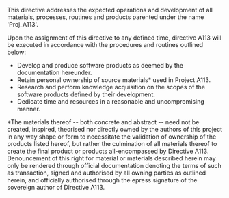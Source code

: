 This directive addresses the expected operations and development of all materials, processes, routines and products parented under the name 'Proj_A113'.

Upon the assignment of this directive to any defined time, directive A113 will be executed in accordance with the procedures and routines outlined below:

- Develop and produce software products as deemed by the documentation hereunder.
- Retain personal ownership of source materials* used in Project A113.
- Research and perform knowledge acquisition on the scopes of the software products defined by their development.
- Dedicate time and resources in a reasonable and uncompromising manner.

*The materials thereof -- both concrete and abstract -- need not be created, inspired, theorised nor directly owned by the authors of this project in any way shape or form to necessitate the validation of ownership of the products listed hereof, but rather the culmination of all materials thereof to create the final product or products all-encompassed by Directive A113. Denouncement of this right for material or materials described herein may only be rendered through official documentation denoting the terms of such as transaction, signed and authorised by all owning parties as outlined herein, and officially authorised through the epress signature of the sovereign author of Directive A113.